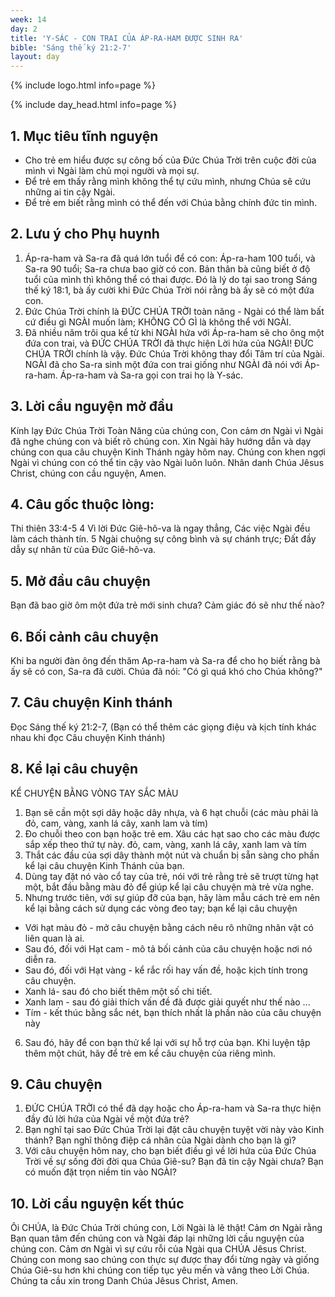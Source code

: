 ```yaml
---
week: 14
day: 2
title: 'Y-SÁC - CON TRAI CỦA ÁP-RA-HAM ĐƯỢC SINH RA'
bible: 'Sáng thế ký 21:2-7'
layout: day
---
```



{% include logo.html info=page %}

{% include day_head.html info=page %}

## 1. Mục tiêu tĩnh nguyện
- Cho trẻ em hiểu được sự công bố của Đức Chúa Trời trên cuộc đời của mình vì Ngài làm chủ mọi người và mọi sự.
- Để trẻ em thấy rằng mình không thể tự cứu mình, nhưng Chúa sẽ cứu những ai tin cậy Ngài.
- Để trẻ em biết rằng mình có thể đến với Chúa bằng chính đức tin mình.

## 2. Lưu ý cho Phụ huynh
1. Áp-ra-ham và Sa-ra đã quá lớn tuổi để có con: Áp-ra-ham 100 tuổi, và Sa-ra 90 tuổi; Sa-ra chưa bao giờ có con. Bản thân bà cũng biết ở độ tuổi của mình thì không thể có thai được. Đó là lý do tại sao trong Sáng thế ký 18:1, bà ấy cười khi Đức Chúa Trời nói rằng bà ấy sẽ có một đứa con.
2. Đức Chúa Trời chính là ĐỨC CHÚA TRỜI toàn năng - Ngài có thể làm bất cứ điều gì NGÀI muốn làm; KHÔNG CÓ GÌ là không thể với NGÀI.
3. Đã nhiều năm trôi qua kể từ khi NGÀI hứa với Áp-ra-ham sẽ cho ông một đứa con trai, và ĐỨC CHÚA TRỜI đã thực hiện Lời hứa của NGÀI! ĐỨC CHÚA TRỜI chính là vậy. Đức Chúa Trời không thay đổi Tâm trí của Ngài. NGÀI đã cho Sa-ra sinh một đứa con trai giống như NGÀI đã nói với Áp-ra-ham. Áp-ra-ham và Sa-ra gọi con trai họ là Y-sác.

## 3. Lời cầu nguyện mở đầu
Kính lạy Đức Chúa Trời Toàn Năng của chúng con, Con cảm ơn Ngài vì Ngài đã nghe chúng con và biết rõ chúng con. Xin Ngài hãy hướng dẫn và dạy chúng con qua câu chuyện Kinh Thánh ngày hôm nay. Chúng con khen ngợi Ngài vì chúng con có thể tin cậy vào Ngài luôn luôn. Nhân danh Chúa Jêsus Christ, chúng con cầu nguyện, Amen.

## 4. Câu gốc thuộc lòng:
Thi thiên 33:4-5
4 Vì lời Đức Giê-hô-va là ngay thẳng, Các việc Ngài đều làm cách thành tín. 5 Ngài chuộng sự công bình và sự chánh trực; Đất đầy dẫy sự nhân từ của Đức Giê-hô-va.

## 5. Mở đầu câu chuyện
Bạn đã bao giờ ôm một đứa trẻ mới sinh chưa? Cảm giác đó sẽ như thế nào?

## 6. Bối cảnh câu chuyện
Khi ba người đàn ông đến thăm Ap-ra-ham và Sa-ra để cho họ biết rằng bà ấy sẽ có con, Sa-ra đã cười. Chúa đã nói: "Có gì quá khó cho Chúa không?"

## 7. Câu chuyện Kinh thánh
Đọc Sáng thế ký 21:2-7,
(Bạn có thể thêm các giọng điệu và kịch tính khác nhau khi đọc Câu chuyện Kinh thánh)

## 8. Kể lại câu chuyện
KỂ CHUYỆN BẰNG VÒNG TAY SẮC MÀU
1. Bạn sẽ cần một sợi dây hoặc dây nhựa, và 6 hạt chuỗi (các màu phải là đỏ, cam, vàng, xanh lá cây, xanh lam và tím)
2. Đo chuỗi theo con bạn hoặc trẻ em. Xâu các hạt sao cho các màu được sắp xếp theo thứ tự này. đỏ, cam, vàng, xanh lá cây, xanh lam và tím
3. Thắt các đầu của sợi dây thành một nút và chuẩn bị sẵn sàng cho phần kể lại câu chuyện Kinh Thánh của bạn.
4. Dùng tay đặt nó vào cổ tay của trẻ, nói với trẻ rằng trẻ sẽ trượt từng hạt một, bắt đầu bằng màu đỏ để giúp kể lại câu chuyện mà trẻ vừa nghe.
5. Nhưng trước tiên, với sự giúp đỡ của bạn, hãy làm mẫu cách trẻ em nên kể lại bằng cách sử dụng các vòng đeo tay; bạn kể lại câu chuyện
+ Với hạt màu đỏ - mở câu chuyện bằng cách nêu rõ những nhân vật có liên quan là ai.
+ Sau đó, đối với Hạt cam - mô tả bối cảnh của câu chuyện hoặc nơi nó diễn ra.
+ Sau đó, đối với Hạt vàng - kể rắc rối hay vấn đề, hoặc kịch tính trong câu chuyện.
+ Xanh lá- sau đó cho biết thêm một số chi tiết.
+ Xanh lam - sau đó giải thích vấn đề đã được giải quyết như thế nào ...
+ Tím - kết thúc bằng sắc nét, bạn thích nhất là  phần nào của câu chuyện này
6. Sau đó, hãy để con bạn thử kể lại với sự hỗ trợ của bạn. Khi luyện tập thêm một chút, hãy để trẻ em kể câu chuyện của riêng mình.

## 9. Câu chuyện
1. ĐỨC CHÚA TRỜI có thể đã dạy hoặc cho Áp-ra-ham và Sa-ra thực hiện đầy đủ lời hứa của Ngài về một đứa trẻ?
2. Bạn nghĩ tại sao Đức Chúa Trời lại đặt câu chuyện tuyệt vời này vào Kinh thánh? Bạn nghĩ thông điệp cá nhân của Ngài dành cho bạn là gì?
3. Với câu chuyện hôm nay, cho bạn biết điều gì về lời hứa của Đức Chúa Trời về sự sống đời đời qua Chúa Giê-su? Bạn đã tin cậy Ngài chưa? Bạn có muốn đặt trọn niềm tin vào NGÀI?

## 10. Lời cầu nguyện kết thúc
Ôi CHÚA, là Đức Chúa Trời chúng con, Lời Ngài là lẽ thật! Cảm ơn Ngài rằng Bạn quan tâm đến chúng con và Ngài đáp lại những lời cầu nguyện của chúng con. Cảm ơn Ngài vì sự cứu rỗi của Ngài qua CHÚA Jêsus Christ. Chúng con mong sao chúng con thực sự được thay đổi từng ngày và giống Chúa Giê-su hơn khi chúng con tiếp tục yêu mến và vâng theo Lời Chúa. Chúng ta cầu xin trong Danh Chúa Jêsus Christ, Amen.
